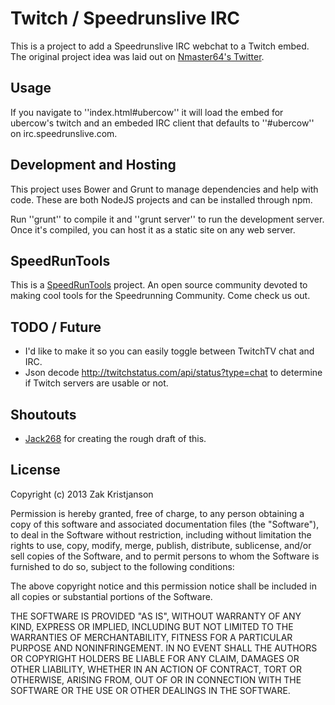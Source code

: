 # Twitch / Speedrunslive IRC
This is a project to add a Speedrunslive IRC webchat to a Twitch embed.
The original project idea was laid out on [Nmaster64's Twitter](https://twitter.com/Nmaster64/status/379347530716549120).

## Usage
If you navigate to ''index.html#ubercow'' it will load the embed for ubercow's
twitch and an embeded IRC client that defaults to ''#ubercow'' on irc.speedrunslive.com.

## Development and Hosting
This project uses Bower and Grunt to manage dependencies and help with code. These
are both NodeJS projects and can be installed through npm.

Run ''grunt'' to compile it and ''grunt server'' to run the development server.
Once it's compiled, you can host it as a static site on any web server.


## SpeedRunTools
This is a [SpeedRunTools](http://www.speedruntools.com) project. An open source community
devoted to making cool tools for the Speedrunning Community. Come check us out.

## TODO / Future
- I'd like to make it so you can easily toggle between TwitchTV chat and IRC.
- Json decode http://twitchstatus.com/api/status?type=chat to determine if Twitch servers are usable or not.

## Shoutouts
- [Jack268](https://github.com/Jack268) for creating the rough draft of this.

## License
Copyright (c) 2013 Zak Kristjanson

Permission is hereby granted, free of charge, to any person obtaining a copy
of this software and associated documentation files (the "Software"), to deal
in the Software without restriction, including without limitation the rights
to use, copy, modify, merge, publish, distribute, sublicense, and/or sell
copies of the Software, and to permit persons to whom the Software is
furnished to do so, subject to the following conditions:

The above copyright notice and this permission notice shall be included in
all copies or substantial portions of the Software.

THE SOFTWARE IS PROVIDED "AS IS", WITHOUT WARRANTY OF ANY KIND, EXPRESS OR
IMPLIED, INCLUDING BUT NOT LIMITED TO THE WARRANTIES OF MERCHANTABILITY,
FITNESS FOR A PARTICULAR PURPOSE AND NONINFRINGEMENT. IN NO EVENT SHALL THE
AUTHORS OR COPYRIGHT HOLDERS BE LIABLE FOR ANY CLAIM, DAMAGES OR OTHER
LIABILITY, WHETHER IN AN ACTION OF CONTRACT, TORT OR OTHERWISE, ARISING FROM,
OUT OF OR IN CONNECTION WITH THE SOFTWARE OR THE USE OR OTHER DEALINGS IN
THE SOFTWARE.
